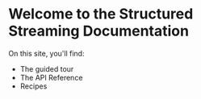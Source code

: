 # Welcome to the Structured Streaming Documentation

On this site, you'll find:

- The guided tour
- The API Reference
- Recipes
